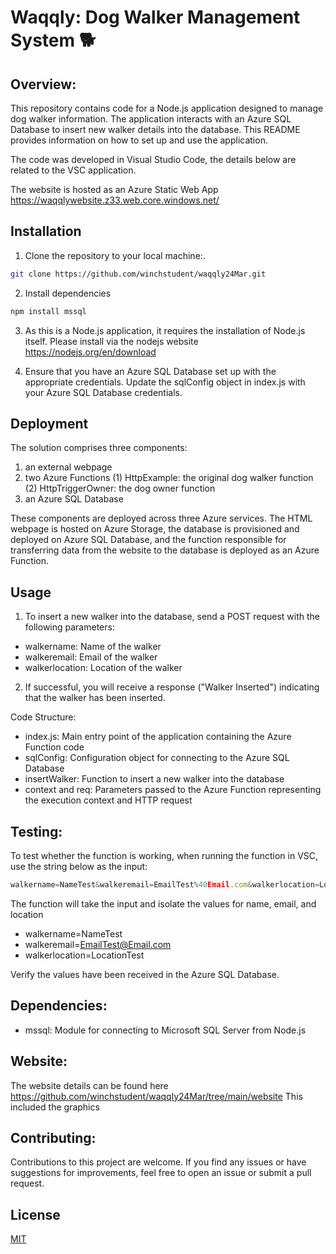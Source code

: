 # Waqqly: Dog Walker Management System 🐕

## Overview:
This repository contains code for a Node.js application designed to manage dog walker information. The application interacts with an Azure SQL Database to insert new walker details into the database. This README provides information on how to set up and use the application.

The code was developed in Visual Studio Code, the details below are related to the VSC application. 

The website is hosted as an Azure Static Web App https://waqqlywebsite.z33.web.core.windows.net/


## Installation

1. Clone the repository to your local machine:.

```bash
git clone https://github.com/winchstudent/waqqly24Mar.git
```

2. Install dependencies

```bash
npm install mssql
```

3. As this is a Node.js application, it requires the installation of Node.js itself. Please install via the nodejs website https://nodejs.org/en/download

4. Ensure that you have an Azure SQL Database set up with the appropriate credentials. Update the sqlConfig object in index.js with your Azure SQL Database credentials.

## Deployment

The solution comprises three components: 

1. an external webpage
2. two Azure Functions (1) HttpExample: the original dog walker function (2) HttpTriggerOwner: the dog owner function
3. an Azure SQL Database

These components are deployed across three Azure services. The HTML webpage is hosted on Azure Storage, the database is provisioned and deployed on Azure SQL Database, and the function responsible for transferring data from the website to the database is deployed as an Azure Function.

## Usage

1. To insert a new walker into the database, send a POST request with the following parameters:

- walkername: Name of the walker
- walkeremail: Email of the walker
- walkerlocation: Location of the walker

2. If successful, you will receive a response ("Walker Inserted") indicating that the walker has been inserted.

Code Structure:

- index.js: Main entry point of the application containing the Azure Function code
- sqlConfig: Configuration object for connecting to the Azure SQL Database
- insertWalker: Function to insert a new walker into the database
- context and req: Parameters passed to the Azure Function representing the execution context and HTTP request

## Testing:
To test whether the function is working, when running the function in VSC, use the string below as the input:

```javascript
walkername=NameTest&walkeremail=EmailTest%40Email.com&walkerlocation=LocationTest
```
The function will take the input and isolate the values for name, email, and location
- walkername=NameTest
- walkeremail=EmailTest@Email.com
- walkerlocation=LocationTest

Verify the values have been received in the Azure SQL Database. 

## Dependencies:

- mssql: Module for connecting to Microsoft SQL Server from Node.js

## Website: 

The website details can be found here https://github.com/winchstudent/waqqly24Mar/tree/main/website
This included the graphics

## Contributing:
Contributions to this project are welcome. If you find any issues or have suggestions for improvements, feel free to open an issue or submit a pull request.

## License

[MIT](https://choosealicense.com/licenses/mit/)
